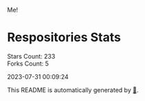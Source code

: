 Me!

# Respositories Stats
Stars Count: 233  
Forks Count: 5

2023-07-31 00:09:24  

This README is automatically generated by [🐰](https://github.com/rnitta/rnitta).
